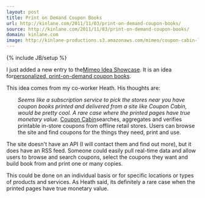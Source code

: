 ```yaml
---
layout: post
title: Print on Demand Coupon Books
url: http://kinlane.com/2011/11/03/print-on-demand-coupon-books/
source: http://kinlane.com/2011/11/03/print-on-demand-coupon-books/
domain: kinlane.com
image: http://kinlane-productions.s3.amazonaws.com/mimeo/coupon-cabin-logo.png
---
```

{% include JB/setup %}<p><a title="Coupon Cabin" href="http://www.couponcabin.com/printable-coupons/"><img src="http://kinlane-productions.s3.amazonaws.com/mimeo/coupon-cabin-logo.png" alt="" align="right" /></a><p></p>
I just added a new entry to the<a title="Mimeo Idea Shhowcase" href="http://developer.mimeo.com/projects/ideas.php">Mimeo Idea Showcase</a>. It is an idea for<a title="personalized print on demand coupon books" href="http://developer.mimeo.com/projects/idea_detail.php?ID=25">personalized, print-on-demand coupon books</a>.<p></p>
This idea comes from my co-worker Heath. His thoughts are:
<p style="padding-left: 30px;"><em>Seems like a subscription service to pick the stores near you have coupon books printed and delivered from a site like Coupon Cabin, would be pretty cool. A rare case where the printed pages have true monetary value.</em>
<a title="Coupon Cabin" href="http://www.couponcabin.com/printable-coupons/">Coupon Cabin</a>searches, aggregates and verifies printable in-store coupons from offline retail stores. Users can browse the site and find coupons for the things they need, print and use.<p></p>
The site doesn't have an API (I will contact them and find out more), but it does have an RSS feed. Someone could easily pull real-time data and allow users to browse and search coupons, select the coupons they want and build book from and print one or many copies.<p></p>
This could be done on an individual basis or for specific locations or types of products and services. As Heath said, its definitely a rare case when the printed pages have true monetary value.</p>
